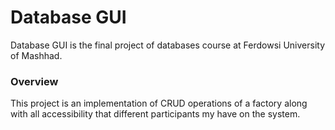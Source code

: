 # Database GUI

Database GUI is the final project of databases course at Ferdowsi University of Mashhad.

### Overview

This project is an implementation of CRUD operations of a factory along with all accessibility that different participants my have on the system.